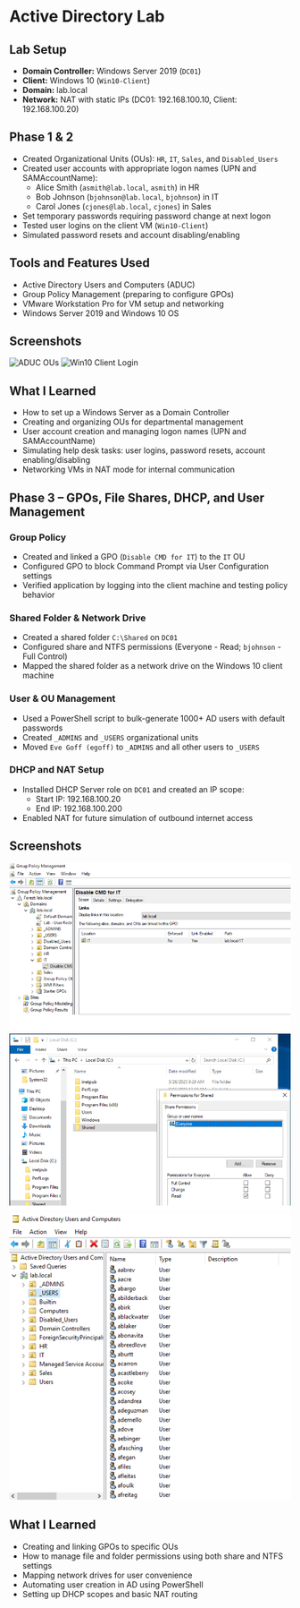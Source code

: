 # Active Directory Lab

## Lab Setup
- **Domain Controller:** Windows Server 2019 (`DC01`)
- **Client:** Windows 10 (`Win10-Client`)
- **Domain:** lab.local
- **Network:** NAT with static IPs (DC01: 192.168.100.10, Client: 192.168.100.20)

## Phase 1 & 2
- Created Organizational Units (OUs): `HR`, `IT`, `Sales`, and `Disabled_Users`
- Created user accounts with appropriate logon names (UPN and SAMAccountName):
  - Alice Smith (`asmith@lab.local`, `asmith`) in HR
  - Bob Johnson (`bjohnson@lab.local`, `bjohnson`) in IT
  - Carol Jones (`cjones@lab.local`, `cjones`) in Sales
- Set temporary passwords requiring password change at next logon
- Tested user logins on the client VM (`Win10-Client`)
- Simulated password resets and account disabling/enabling

## Tools and Features Used
- Active Directory Users and Computers (ADUC)
- Group Policy Management (preparing to configure GPOs)
- VMware Workstation Pro for VM setup and networking
- Windows Server 2019 and Windows 10 OS

## Screenshots
![ADUC OUs](ADUC.png)
![Win10 Client Login](login_win10.png)

## What I Learned
- How to set up a Windows Server as a Domain Controller
- Creating and organizing OUs for departmental management
- User account creation and managing logon names (UPN and SAMAccountName)
- Simulating help desk tasks: user logins, password resets, account enabling/disabling
- Networking VMs in NAT mode for internal communication

## Phase 3 – GPOs, File Shares, DHCP, and User Management

### Group Policy
- Created and linked a GPO (`Disable CMD for IT`) to the `IT` OU
- Configured GPO to block Command Prompt via User Configuration settings
- Verified application by logging into the client machine and testing policy behavior

### Shared Folder & Network Drive
- Created a shared folder `C:\Shared` on `DC01`
- Configured share and NTFS permissions (Everyone - Read; `bjohnson` - Full Control)
- Mapped the shared folder as a network drive on the Windows 10 client machine

### User & OU Management
- Used a PowerShell script to bulk-generate 1000+ AD users with default passwords
- Created `_ADMINS` and `_USERS` organizational units
- Moved `Eve Goff (egoff)` to `_ADMINS` and all other users to `_USERS`

### DHCP and NAT Setup
- Installed DHCP Server role on `DC01` and created an IP scope:
  - Start IP: 192.168.100.20  
  - End IP: 192.168.100.200
- Enabled NAT for future simulation of outbound internet access

## Screenshots
![GPO Config](Disable_CMD_GPO.png)
![Shared Folder Permissions](Shared_Permissions.png)
![OU Structure](OU_Structure.png)

## What I Learned
- Creating and linking GPOs to specific OUs
- How to manage file and folder permissions using both share and NTFS settings
- Mapping network drives for user convenience
- Automating user creation in AD using PowerShell
- Setting up DHCP scopes and basic NAT routing
